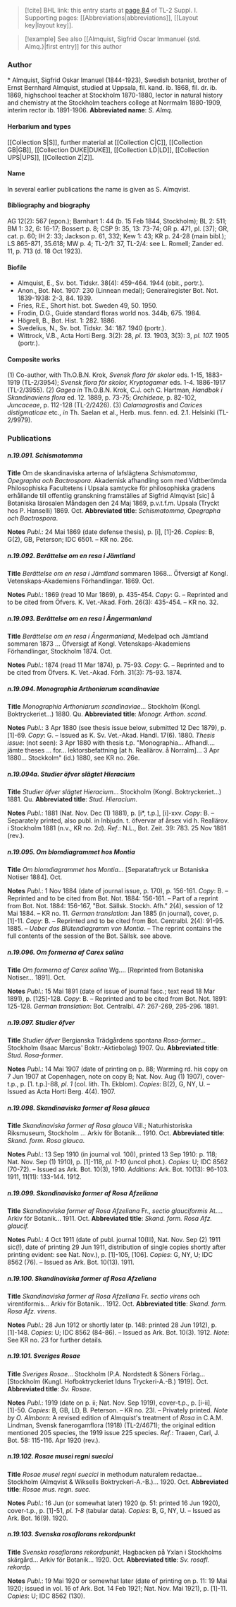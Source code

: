 > [!cite] BHL link: this entry starts at [page 84](https://www.biodiversitylibrary.org/page/33264811) of TL-2 Suppl. I.
> Supporting pages: [[Abbreviations|abbreviations]], [[Layout key|layout key]].

> [!example] See also [[Almquist, Sigfrid Oscar Immanuel {std. Almq.}|first entry]] for this author

### Author

\* Almquist, Sigfrid Oskar Imanuel (1844-1923), Swedish botanist, brother of Ernst Bernhard Almquist, studied at Uppsala, fil. kand. ib. 1868, fil. dr. ib. 1869, highschool teacher at Stockholm 1870-1880, lector in natural history and chemistry at the Stockholm teachers college at Norrmalm 1880-1909, interim rector ib. 1891-1906. 
**Abbreviated name**: *S. Almq.*

#### Herbarium and types

[[Collection S|S]], further material at [[Collection C|C]], [[Collection GB|GB]], [[Collection DUKE|DUKE]], [[Collection LD|LD]], [[Collection UPS|UPS]], [[Collection Z|Z]].

#### Name

In several earlier publications the name is given as S. Almqvist.

#### Bibliography and biography

AG 12(2): 567 (epon.); Barnhart 1: 44 (b. 15 Feb 1844, Stockholm); BL 2: 511; BM 1: 32, 6: 16-17; Bossert p. 8; CSP 9: 35, 13: 73-74; GR p. 471, pl. \[37\]; GR, cat. p. 60; IH 2: 33; Jackson p. 61, 332; Kew 1: 43; KR p. 24-28 (main bibl.); LS 865-871, 35.618; MW p. 4; TL-2/1: 37, TL-2/4: see L. Romell; Zander ed. 11, p. 713 (d. 18 Oct 1923).

#### Biofile

- Almquist, E., Sv. bot. Tidskr. 38(4): 459-464. 1944 (obit., portr.).
- Anon., Bot. Not. 1907: 230 (Linnean medal); Generalregister Bot. Not. 1839-1938: 2-3, 84. 1939.
- Fries, R.E., Short hist. bot. Sweden 49, 50. 1950.
- Frodin, D.G., Guide standard floras world nos. 344b, 675. 1984.
- Högrell, B., Bot. Hist. 1: 282. 1886.
- Svedelius, N., Sv. bot. Tidskr. 34: 187. 1940 (portr.).
- Wittrock, V.B., Acta Horti Berg. 3(2): 28, *pl. 13.* 1903, 3(3): 3, *pl. 107.* 1905 (portr.).

#### Composite works

(1) Co-author, with Th.O.B.N. Krok, *Svensk flora för skolor* eds. 1-15, 1883-1919 (TL-2/3954); *Svensk flora för skolor, Kryptogamer* eds. 1-4. 1886-1917 (TL-2/3955).
(2) *Gagea in* Th.O.B.N. Krok, C.J. och C. Hartman, *Handbok i Skandinaviens flora* ed. 12. 1889, p. 73-75; *Orchideae*, p. 82-102, *Juncaceae*, p. 112-128 (TL-2/2426).
(3) *Calamagrostis* and *Carices distigmaticae* etc., *in* Th. Saelan et al., Herb. mus. fenn. ed.
2.1. Helsinki (TL-2/9979).

### Publications

##### n.19.091. Schismatomma

**Title**
Om de skandinaviska arterna of lafslägtena *Schismatomma*, *Opegrapha och Bactrospora*. Akademisk afhandling som med Vidtberömda Philosophiska Facultetens i Upsala samtycke för philosophiska gradens erhållande till offentlig granskning framställes af Sigfrid Almqvist \[sic\] å Botaniska lärosalen Måndagen den 24 Maj 1869, p.v.t.f.m. Upsala (Tryckt hos P. Hanselli) 1869. Oct.
**Abbreviated title**: *Schismatomma, Opegrapha och Bactrospora*.

**Notes**
*Publ*.: 24 Mai 1869 (date defense thesis), p. \[i\], \[1\]-26. *Copies*: B, G(2), GB, Peterson; IDC 6501. – KR no. 26c.

##### n.19.092. Berättelse om en resa i Jämtland

**Title**
*Berättelse om en resa i Jämtland* sommaren 1868... Öfversigt af Kongl. Vetenskaps-Akademiens Förhandlingar. 1869. Oct.

**Notes**
*Publ*.: 1869 (read 10 Mar 1869), p. 435-454. *Copy*: G. – Reprinted and to be cited from Öfvers. K. Vet.-Akad. Förh. 26(3): 435-454. – KR no. 32.

##### n.19.093. Berättelse om en resa i Ångermanland

**Title**
*Berättelse om en resa i Ångermanland*, Medelpad och Jämtland sommaren 1873 ... Öfversigt af Kongl. Vetenskaps-Akademiens Förhandlingar, Stockholm 1874. Oct.

**Notes**
*Publ*.: 1874 (read 11 Mar 1874), p. 75-93. *Copy*: G. – Reprinted and to be cited from Öfvers. K. Vet.-Akad. Förh. 31(3): 75-93. 1874.

##### n.19.094. Monographia Arthoniarum scandinaviae

**Title**
*Monographia Arthoniarum scandinaviae*... Stockholm (Kongl. Boktryckeriet...) 1880. Qu.
**Abbreviated title**: *Monogr. Arthon. scand.*

**Notes**
*Publ*.: 3 Apr 1880 (see thesis issue below, submitted 12 Dec 1879), p. \[1\]-69. *Copy*: G. – Issued as K. Sv. Vet.-Akad. Handl. 17(6). 1880.
*Thesis issue*: (not seen): 3 Apr 1880 with thesis t.p. "Monographia... Afhandl.... jämte theses ... for... lektorsbefattning \[at h. Reallärov. å Norralm\]... 3 Apr 1880... Stockkolm" (id.) 1880, see KR no. 26e.

##### n.19.094a. Studier öfver slägtet Hieracium

**Title**
*Studier öfver slägtet Hieracium*... Stockholm (Kongl. Boktryckeriet...) 1881. Qu.
**Abbreviated title**: *Stud. Hieracium*.

**Notes**
*Publ*.: 1881 (Nat. Nov. Dec (1) 1881), p. \[i\*, t.p.\], \[i\]-xxv. *Copy*: B. – Separately printed, also publ. in Inbjudn. t. öfvervar af årsex vid h. Reallärov. i Stockholm 1881 (n.v., KR no. 2d).
*Ref*.: N.L., Bot. Zeit. 39: 783. 25 Nov 1881 (rev.).

##### n.19.095. Om blomdiagrammet hos Montia

**Title**
*Om blomdiagrammet hos Montia*... \[Separataftryck ur Botaniska Notiser 1884\]. Oct.

**Notes**
*Publ*.: 1 Nov 1884 (date of journal issue, p. 170), p. 156-161. *Copy*: B. – Reprinted and to be cited from Bot. Not. 1884: 156-161. – Part of a reprint from Bot. Not. 1884: 156-167, "Bot. Sällsk. Stockh. Afh." 2(4), session of 12 Mai 1884. – KR no. 11.
*German translation*: Jan 1885 (in journal), cover, p. \[1\]-11. *Copy*: B. – Reprinted and to be cited from Bot. Centralbl. 2(4): 91-95. 1885. – *Ueber das Blütendiagramm von Montia*. – The reprint contains the full contents of the session of the Bot. Sällsk. see above.

##### n.19.096. Om formerna af Carex salina

**Title**
*Om formerna af Carex salina* Wg.... \[Reprinted from Botaniska Notiser... 1891\]. Oct.

**Notes**
*Publ*.: 15 Mai 1891 (date of issue of journal fasc.; text read 18 Mar 1891), p. \[125\]-128. *Copy*: B. – Reprinted and to be cited from Bot. Not. 1891: 125-128.
*German translation*: Bot. Centralbl. 47: 267-269, 295-296. 1891.

##### n.19.097. Studier öfver

**Title**
*Studier öfver* Bergianska Trädgårdens spontana *Rosa-former*... Stockholm (Isaac Marcus' Boktr.-Aktiebolag) 1907. Qu.
**Abbreviated title**: *Stud. Rosa-former*.

**Notes**
*Publ*.: 14 Mai 1907 (date of printing on p. 88; Warming rd. his copy on 7 Jun 1907 at Copenhagen, note on copy B; Nat. Nov. Aug (1) 1907), cover-t.p., p. \[1. t.p.\]-88, *pl. 1* (col. lith. Th. Ekblom). *Copies*: B(2), G, NY, U. – Issued as Acta Horti Berg. 4(4). 1907.

##### n.19.098. Skandinaviska former af Rosa glauca

**Title**
*Skandinaviska former af Rosa glauca* Vill.; Naturhistoriska Riksmuseum, Stockholm ... Arkiv för Botanik... 1910. Oct.
**Abbreviated title**: *Skand. form. Rosa glauca*.

**Notes**
*Publ*.: 13 Sep 1910 (in journal vol. 10(I), printed 13 Sep 1910: p. 118; Nat. Nov. Sep (1) 1910), p. \[1\]-118, *pl. 1-10* (uncol phot.). *Copies*: U; IDC 8562 (70-72). – Issued as Ark. Bot. 10(3), 1910.
*Additions*: Ark. Bot. 10(13): 96-103. 1911, 11(11): 133-144. 1912.

##### n.19.099. Skandinaviska former af Rosa Afzeliana

**Title**
*Skandinaviska former af Rosa Afzeliana* Fr., *sectio glauciformis* At.... Arkiv för Botanik... 1911. Oct.
**Abbreviated title**: *Skand. form. Rosa Afz. glaucif.*

**Notes**
*Publ*.: 4 Oct 1911 (date of publ. journal 10(III), Nat. Nov. Sep (2) 1911 sic(!), date of printing 29 Jun 1911, distribution of single copies shortly after printing evident: see Nat. Nov.), p. \[1\]-105, \[106\]. *Copies*: G, NY, U; IDC 8562 (76). – Issued as Ark. Bot. 10(13). 1911.

##### n.19.100. Skandinaviska former af Rosa Afzeliana

**Title**
*Skandinaviska former af Rosa Afzeliana* Fr. *sectio virens* och virentiformis... Arkiv för Botanik... 1912. Oct.
**Abbreviated title**: *Skand. form. Rosa Afz. virens*.

**Notes**
*Publ*.: 28 Jun 1912 or shortly later (p. 148: printed 28 Jun 1912), p. \[1\]-148. *Copies*: U; IDC 8562 (84-86). – Issued as Ark. Bot. 10(3). 1912.
*Note*: See KR no. 23 for further details.

##### n.19.101. Sveriges Rosae

**Title**
*Sveriges Rosae*... Stockholm (P.A. Nordstedt & Söners Förlag... \[Stockholm (Kungl. Hofboktryckeriet Iduns Tryckeri-A.-B.) 1919\]. Oct.
**Abbreviated title**: *Sv. Rosae*.

**Notes**
*Publ*.: 1919 (date on p. ii; Nat. Nov. Sep 1919), cover-t.p., p. \[i-ii\], \[1\]-50. *Copies*: B, GB, LD, B. Peterson. – KR no. 23l. – Privately printed.
*Note by O. Almborn*: A revised edition of Almquist's treatment of *Rosa* in C.A.M. Lindman, Svensk fanerogamflora (1918) (TL-2/4671); the original edition mentioned 205 species, the 1919 issue 225 species.
*Ref*.: Traaen, Carl, J. Bot. 58: 115-116. Apr 1920 (rev.).

##### n.19.102. Rosae musei regni suecici

**Title**
*Rosae musei regni suecici* in methodum naturalem redactae... Stockholm (Almqvist & Wiksells Boktryckeri-A.-B.)... 1920. Oct.
**Abbreviated title**: *Rosae mus. regn. suec.*

**Notes**
*Publ*.: 16 Jun (or somewhat later) 1920 (p. 51: printed 16 Jun 1920), cover-t.p., p. \[1\]-51, *pl. 1-8* (tabular data). *Copies*: B, G, NY, U. – Issued as Ark. Bot. 16(9). 1920.

##### n.19.103. Svenska rosaflorans rekordpunkt

**Title**
*Svenska rosaflorans rekordpunkt*, Hagbacken på Yxlan i Stockholms skärgård... Arkiv för Botanik... 1920. Oct.
**Abbreviated title**: *Sv. rosafl. rekordp.*

**Notes**
*Publ*.: 19 Mai 1920 or somewhat later (date of printing on p. 11: 19 Mai 1920; issued in vol. 16 of Ark. Bot. 14 Feb 1921; Nat. Nov. Mai 1921), p. \[1\]-11. *Copies*: U; IDC 8562 (130).

